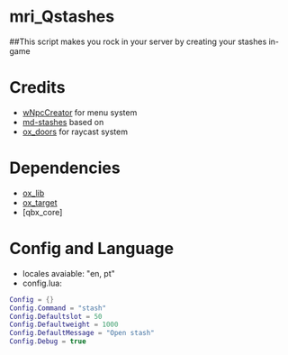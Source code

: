 <h1>mri_Qstashes</h1>
##This script makes you rock in your server by creating your stashes in-game

<h1>Credits</h1>

- [wNpcCreator](https://github.com/WhereiamL/wNpcCreator/) for menu system
- [md-stashes](https://github.com/Mustachedom/md-stashes) based on
- [ox_doors](https://github.com/overextended/ox_doors/) for raycast system

<h1>Dependencies</h1>

- [ox_lib](https://github.com/overextended/ox_lib/)
- [ox_target](https://github.com/overextended/ox_target)
- [qbx_core]

<h1>Config and Language</h1>

- locales avaiable: "en, pt"
- config.lua:

```lua
Config = {}
Config.Command = "stash"
Config.Defaultslot = 50
Config.Defaultweight = 1000
Config.DefaultMessage = "Open stash"
Config.Debug = true
```
